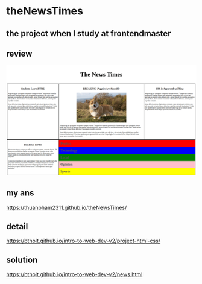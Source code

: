 # theNewsTimes

## the project when I study at frontendmaster

## review

![](./img/thuanpham2311.github.io_theNewsTimes_.png)

## my ans

https://thuanpham2311.github.io/theNewsTimes/

## detail

https://btholt.github.io/intro-to-web-dev-v2/project-html-css/

## solution

https://btholt.github.io/intro-to-web-dev-v2/news.html
